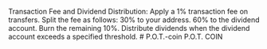 Transaction Fee and Dividend Distribution:
Apply a 1% transaction fee on transfers.
Split the fee as follows:
30% to your address.
60% to the dividend account.
Burn the remaining 10%.
Distribute dividends when the dividend account exceeds a specified threshold. # P.O.T.-coin
P.O.T. COIN 
